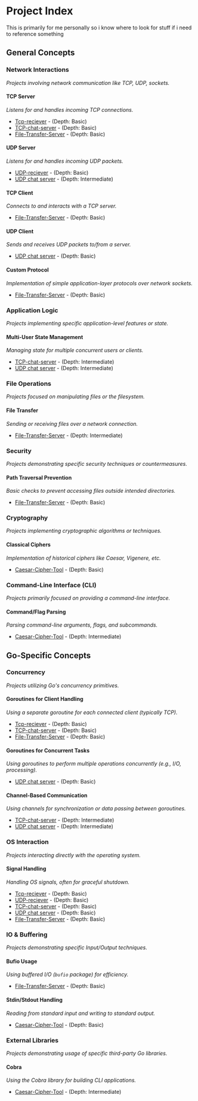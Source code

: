 # Project Index
This is primarily for me personally so i know where to look for stuff if i need to reference something

## General Concepts

### Network Interactions
*Projects involving network communication like TCP, UDP, sockets.*

#### TCP Server
*Listens for and handles incoming TCP connections.*

- [Tcp-reciever](./Tcp-reciever/) - (Depth: Basic)
- [TCP-chat-server](./TCP-chat-server/) - (Depth: Basic)
- [File-Transfer-Server](./File-Transfer-Server/) - (Depth: Basic)

#### UDP Server
*Listens for and handles incoming UDP packets.*

- [UDP-reciever](./UDP-reciever/) - (Depth: Basic)
- [UDP chat server](./UDP-chat-server/) - (Depth: Intermediate)

#### TCP Client
*Connects to and interacts with a TCP server.*

- [File-Transfer-Server](./File-Transfer-Server/) - (Depth: Basic)

#### UDP Client
*Sends and receives UDP packets to/from a server.*

- [UDP chat server](./UDP-chat-server/) - (Depth: Basic)

#### Custom Protocol
*Implementation of simple application-layer protocols over network sockets.*

- [File-Transfer-Server](./File-Transfer-Server/) - (Depth: Basic)

### Application Logic
*Projects implementing specific application-level features or state.*

#### Multi-User State Management
*Managing state for multiple concurrent users or clients.*

- [TCP-chat-server](./TCP-chat-server/) - (Depth: Intermediate)
- [UDP chat server](./UDP-chat-server/) - (Depth: Intermediate)

### File Operations
*Projects focused on manipulating files or the filesystem.*

#### File Transfer
*Sending or receiving files over a network connection.*

- [File-Transfer-Server](./File-Transfer-Server/) - (Depth: Intermediate)

### Security
*Projects demonstrating specific security techniques or countermeasures.*

#### Path Traversal Prevention
*Basic checks to prevent accessing files outside intended directories.*

- [File-Transfer-Server](./File-Transfer-Server/) - (Depth: Basic)

### Cryptography
*Projects implementing cryptographic algorithms or techniques.*

#### Classical Ciphers
*Implementation of historical ciphers like Caesar, Vigenere, etc.*

- [Caesar-Cipher-Tool](./Caesar-Cipher-Tool/) - (Depth: Basic)

### Command-Line Interface (CLI)
*Projects primarily focused on providing a command-line interface.*

#### Command/Flag Parsing
*Parsing command-line arguments, flags, and subcommands.*

- [Caesar-Cipher-Tool](./Caesar-Cipher-Tool/) - (Depth: Intermediate)

## Go-Specific Concepts

### Concurrency
*Projects utilizing Go's concurrency primitives.*

#### Goroutines for Client Handling
*Using a separate goroutine for each connected client (typically TCP).*

- [Tcp-reciever](./Tcp-reciever/) - (Depth: Basic)
- [TCP-chat-server](./TCP-chat-server/) - (Depth: Basic)
- [File-Transfer-Server](./File-Transfer-Server/) - (Depth: Basic)

#### Goroutines for Concurrent Tasks
*Using goroutines to perform multiple operations concurrently (e.g., I/O, processing).*

- [UDP chat server](./UDP-chat-server/) - (Depth: Basic)

#### Channel-Based Communication
*Using channels for synchronization or data passing between goroutines.*

- [TCP-chat-server](./TCP-chat-server/) - (Depth: Intermediate)
- [UDP chat server](./UDP-chat-server/) - (Depth: Intermediate)

### OS Interaction
*Projects interacting directly with the operating system.*

#### Signal Handling
*Handling OS signals, often for graceful shutdown.*

- [Tcp-reciever](./Tcp-reciever/) - (Depth: Basic)
- [UDP-reciever](./UDP-reciever/) - (Depth: Basic)
- [TCP-chat-server](./TCP-chat-server/) - (Depth: Basic)
- [UDP chat server](./UDP-chat-server/) - (Depth: Basic)
- [File-Transfer-Server](./File-Transfer-Server/) - (Depth: Basic)

### IO & Buffering
*Projects demonstrating specific Input/Output techniques.*

#### Bufio Usage
*Using buffered I/O (`bufio` package) for efficiency.*

- [File-Transfer-Server](./File-Transfer-Server/) - (Depth: Basic)

#### Stdin/Stdout Handling
*Reading from standard input and writing to standard output.*

- [Caesar-Cipher-Tool](./Caesar-Cipher-Tool/) - (Depth: Basic)

### External Libraries
*Projects demonstrating usage of specific third-party Go libraries.*

#### Cobra
*Using the Cobra library for building CLI applications.*

- [Caesar-Cipher-Tool](./Caesar-Cipher-Tool/) - (Depth: Intermediate)
